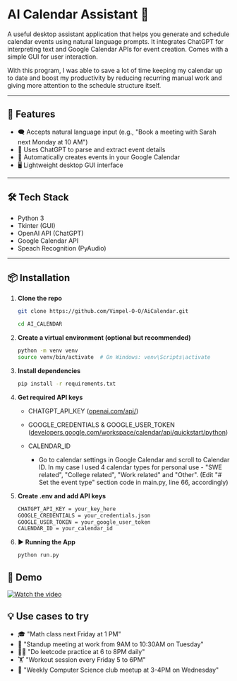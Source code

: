 # AI Calendar Assistant 📅

A useful desktop assistant application that helps you generate and schedule calendar events using natural language prompts. It integrates ChatGPT for interpreting text and Google Calendar APIs for event creation. Comes with a simple GUI for user interaction.

With this program, I was able to save a lot of time keeping my calendar up to date and boost my productivity by reducing recurring manual work and giving more attention to the schedule structure itself.

---

## 🚀 Features

- 🗨️ Accepts natural language input (e.g., "Book a meeting with Sarah next Monday at 10 AM")
- 🤖 Uses ChatGPT to parse and extract event details
- 📅 Automatically creates events in your Google Calendar
- 🖥️ Lightweight desktop GUI interface

---

## 🛠 Tech Stack

- Python 3
- Tkinter (GUI)
- OpenAI API (ChatGPT)
- Google Calendar API 
- Speach Recognition (PyAudio)

---

## 📦 Installation

1. **Clone the repo**

    ```bash
    git clone https://github.com/Vimpel-O-O/AiCalendar.git

    cd AI_CALENDAR
    ```    

2. **Create a virtual environment (optional but recommended)**
    ```bash
    python -m venv venv
    source venv/bin/activate  # On Windows: venv\Scripts\activate
    ```
3. **Install dependencies**
    ```bash
    pip install -r requirements.txt
    ```
4. **Get required API keys**
    - CHATGPT_API_KEY ([openai.com/api/](https://openai.com/api/))
    
    - GOOGLE_CREDENTIALS & GOOGLE_USER_TOKEN ([developers.google.com/workspace/calendar/api/quickstart/python](https://developers.google.com/workspace/calendar/api/quickstart/python))
    
    - CALENDAR_ID
        - Go to calendar settings in Google Calendar and scroll to Calendar ID. In my case I used 4 calendar types for personal use - "SWE related", "College related", "Work related" and "Other". (Edit "# Set the event type" section code in main.py, line 66, accordingly)

5. **Create .env and add API keys**
    ```bash
    CHATGPT_API_KEY = your_key_here
    GOOGLE_CREDENTIALS = your_credentials.json
    GOOGLE_USER_TOKEN = your_google_user_token
    CALENDAR_ID = your_calendar_id
    ```

6. **▶️ Running the App**
    ```bash
    python run.py
    ```

## 🎥 Demo

[![Watch the video](https://img.youtube.com/vi/VIDEO_ID/0.jpg)](https://www.youtube.com/watch?v=VIDEO_ID)

## 💡 Use cases to try
- 🎓 "Math class next Friday at 1 PM"
- 💼 "Standup meeting at work from 9AM to 10:30AM on Tuesday"
- 👨‍💻 "Do leetcode practice at 6 to 8PM daily"
- 🏋️ "Workout session every Friday 5 to 6PM"
- 👥 "Weekly Computer Science club meetup at 3-4PM on Wednesday"



